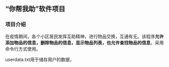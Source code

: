 ## “你帮我助”软件项目

### 项目介绍

在疫情期间，各个小区居民发挥互助精神，进行物品交换，互通有无。该程序**允许添加物品的信息，删除物品的信息，显示物品列表，也允许查找物品的信息**，采用命令行方式使用。

userdata.txt用于储存用户的数据，
